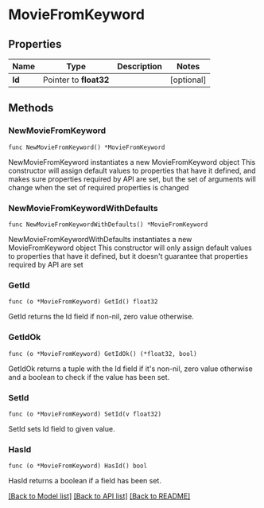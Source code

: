 # MovieFromKeyword

## Properties

Name | Type | Description | Notes
------------ | ------------- | ------------- | -------------
**Id** | Pointer to **float32** |  | [optional] 

## Methods

### NewMovieFromKeyword

`func NewMovieFromKeyword() *MovieFromKeyword`

NewMovieFromKeyword instantiates a new MovieFromKeyword object
This constructor will assign default values to properties that have it defined,
and makes sure properties required by API are set, but the set of arguments
will change when the set of required properties is changed

### NewMovieFromKeywordWithDefaults

`func NewMovieFromKeywordWithDefaults() *MovieFromKeyword`

NewMovieFromKeywordWithDefaults instantiates a new MovieFromKeyword object
This constructor will only assign default values to properties that have it defined,
but it doesn't guarantee that properties required by API are set

### GetId

`func (o *MovieFromKeyword) GetId() float32`

GetId returns the Id field if non-nil, zero value otherwise.

### GetIdOk

`func (o *MovieFromKeyword) GetIdOk() (*float32, bool)`

GetIdOk returns a tuple with the Id field if it's non-nil, zero value otherwise
and a boolean to check if the value has been set.

### SetId

`func (o *MovieFromKeyword) SetId(v float32)`

SetId sets Id field to given value.

### HasId

`func (o *MovieFromKeyword) HasId() bool`

HasId returns a boolean if a field has been set.


[[Back to Model list]](../README.md#documentation-for-models) [[Back to API list]](../README.md#documentation-for-api-endpoints) [[Back to README]](../README.md)


